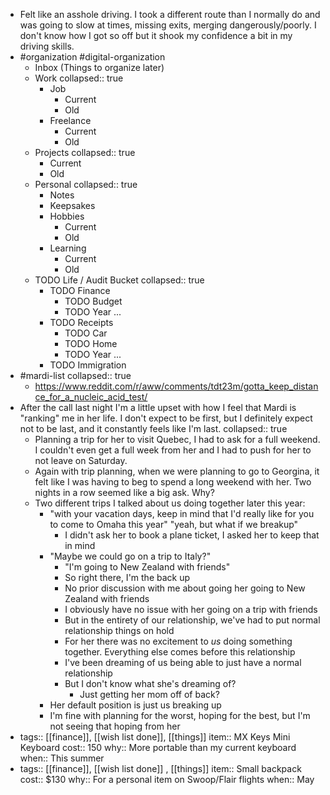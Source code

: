 - Felt like an asshole driving. I took a different route than I normally do and was going to slow at times, missing exits, merging dangerously/poorly. I don't know how I got so off but it shook my confidence a bit in my driving skills.
- #organization #digital-organization
	- Inbox (Things to organize later)
	- Work
	  collapsed:: true
		- Job
			- Current
			- Old
		- Freelance
			- Current
			- Old
	- Projects
	  collapsed:: true
		- Current
		- Old
	- Personal
	  collapsed:: true
		- Notes
		- Keepsakes
		- Hobbies
			- Current
			- Old
		- Learning
			- Current
			- Old
	- TODO Life / Audit Bucket
	  collapsed:: true
		- TODO Finance
			- TODO Budget
			- TODO Year ...
		- TODO Receipts
			- TODO Car
			- TODO Home
			- TODO Year ...
		- TODO Immigration
- #mardi-list
  collapsed:: true
	- https://www.reddit.com/r/aww/comments/tdt23m/gotta_keep_distance_for_a_nucleic_acid_test/
- After the call last night I'm a little upset with how I feel that Mardi is "ranking" me in her life. I don't expect to be first, but I definitely expect not to be last, and it constantly feels like I'm last.
  collapsed:: true
	- Planning a trip for her to visit Quebec, I had to ask for a full weekend. I couldn't even get a full week from her and I had to push for her to not leave on Saturday.
	- Again with trip planning, when we were planning to go to Georgina, it felt like I was having to beg to spend a long weekend with her. Two nights in a row seemed like a big ask. Why?
	- Two different trips I talked about us doing together later this year:
		- "with your vacation days, keep in mind that I'd really like for you to come to Omaha this year" "yeah, but what if we breakup"
			- I didn't ask her to book a plane ticket, I asked her to keep that in mind
		- "Maybe we could go on a trip to Italy?"
			- "I'm going to New Zealand with friends"
			- So right there, I'm the back up
			- No prior discussion with me about going her going to New Zealand with friends
			- I obviously have no issue with her going on a trip with friends
			- But in the entirety of our relationship, we've had to put normal relationship things on hold
			- For her there was no excitement to _us_ doing something together. Everything else comes before this relationship
			- I've been dreaming of us being able to just have a normal relationship
			- But I don't know what she's dreaming of?
				- Just getting her mom off of back?
		- Her default position is just us breaking up
		- I'm fine with planning for the worst, hoping for the best, but I'm not seeing that hoping from her
- tags:: [[finance]], [[wish list done]], [[things]] 
  item:: MX Keys Mini Keyboard
  cost:: 150
  why:: More portable than my current keyboard
  when:: This summer
- tags:: [[finance]], [[wish list done]] , [[things]] 
  item:: Small backpack
  cost:: $130
  why:: For a personal item on Swoop/Flair flights
  when:: May